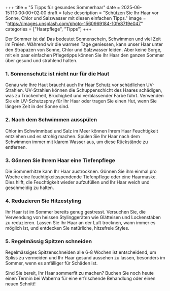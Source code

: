 +++
title = "5 Tipps für gesundes Sommerhaar"
date = 2025-06-15T10:00:00+02:00
draft = false
description = "Schützen Sie Ihr Haar vor Sonne, Chlor und Salzwasser mit diesen einfachen Tipps."
image = "https://images.unsplash.com/photo-1560969184-10fe8719e047"
categories = ["Haarpflege", "Tipps"]
+++

Der Sommer ist da! Das bedeutet Sonnenschein, Schwimmen und viel Zeit im Freien. Während wir die warmen Tage geniessen, kann unser Haar unter den Strapazen von Sonne, Chlor und Salzwasser leiden. Aber keine Sorge, mit ein paar einfachen Pflegetipps können Sie Ihr Haar den ganzen Sommer über gesund und strahlend halten.

### 1. Sonnenschutz ist nicht nur für die Haut

Genau wie Ihre Haut braucht auch Ihr Haar Schutz vor schädlichen UV-Strahlen. UV-Strahlen können die Schuppenschicht des Haares schädigen, was zu Trockenheit, Brüchigkeit und verblassender Farbe führt. Verwenden Sie ein UV-Schutzspray für Ihr Haar oder tragen Sie einen Hut, wenn Sie längere Zeit in der Sonne sind.

### 2. Nach dem Schwimmen ausspülen

Chlor im Schwimmbad und Salz im Meer können Ihrem Haar Feuchtigkeit entziehen und es strohig machen. Spülen Sie Ihr Haar nach dem Schwimmen immer mit klarem Wasser aus, um diese Rückstände zu entfernen.

### 3. Gönnen Sie Ihrem Haar eine Tiefenpflege

Die Sommerhitze kann Ihr Haar austrocknen. Gönnen Sie ihm einmal pro Woche eine feuchtigkeitsspendende Tiefenpflege oder eine Haarmaske. Dies hilft, die Feuchtigkeit wieder aufzufüllen und Ihr Haar weich und geschmeidig zu halten.

### 4. Reduzieren Sie Hitzestyling

Ihr Haar ist im Sommer bereits genug gestresst. Versuchen Sie, die Verwendung von heissen Stylinggeräten wie Glätteisen und Lockenstäben zu reduzieren. Lassen Sie Ihr Haar an der Luft trocknen, wann immer es möglich ist, und entdecken Sie natürliche, hitzefreie Styles.

### 5. Regelmässig Spitzen schneiden

Regelmässiges Spitzenschneiden alle 6-8 Wochen ist entscheidend, um Spliss zu vermeiden und Ihr Haar gesund aussehen zu lassen, besonders im Sommer, wenn es anfälliger für Schäden ist.

Sind Sie bereit, Ihr Haar sommerfit zu machen? Buchen Sie noch heute einen Termin bei Waberna für eine erfrischende Behandlung oder einen neuen Schnitt!
